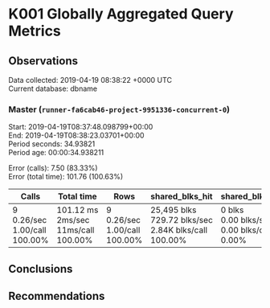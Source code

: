 # K001 Globally Aggregated Query Metrics

## Observations ##
Data collected: 2019-04-19 08:38:22 +0000 UTC  
Current database: dbname  



### Master (`runner-fa6cab46-project-9951336-concurrent-0`) ###
Start: 2019-04-19T08:37:48.098799+00:00  
End: 2019-04-19T08:38:23.03701+00:00  
Period seconds: 34.93821  
Period age: 00:00:34.938211  

Error (calls): 7.50 (83.33%)  
Error (total time): 101.76 (100.63%)

Calls | Total&nbsp;time | Rows | shared_blks_hit | shared_blks_read | shared_blks_dirtied | shared_blks_written | blk_read_time | blk_write_time | kcache_reads | kcache_writes | kcache_user_time_ms | kcache_system_time 
-------|------------|------|-----------------|------------------|---------------------|---------------------|---------------|----------------|--------------|---------------|---------------------|--------------------
9<br/>0.26/sec<br/>1.00/call<br/>100.00% |101.12&nbsp;ms<br/>2ms/sec<br/>11ms/call<br/>100.00% |9<br/>0.26/sec<br/>1.00/call<br/>100.00% |25,495&nbsp;blks<br/>729.72&nbsp;blks/sec<br/>2.84K&nbsp;blks/call<br/>100.00% |0&nbsp;blks<br/>0.00&nbsp;blks/sec<br/>0.00&nbsp;blks/call<br/>0.00% |0&nbsp;blks<br/>0.00&nbsp;blks/sec<br/>0.00&nbsp;blks/call<br/>0.00% |0&nbsp;blks<br/>0.00&nbsp;blks/sec<br/>0.00&nbsp;blks/call<br/>0.00% |0.00&nbsp;ms<br/>0s/sec<br/>0s/call<br/>0.00% |0.00&nbsp;ms<br/>0s/sec<br/>0s/call<br/>0.00% |0.00&nbsp;bytes<br/>0.00&nbsp;bytes/sec<br/>0.00&nbsp;bytes/call<br/>0.00% |0.00&nbsp;bytes<br/>0.00&nbsp;bytes/sec<br/>0.00&nbsp;bytes/call<br/>0.00% |0.00&nbsp;ms<br/>0s/sec<br/>0s/call<br/>0.00% |0.00&nbsp;ms<br/>0s/sec<br/>0s/call<br/>0.00%





## Conclusions ##


## Recommendations ##

